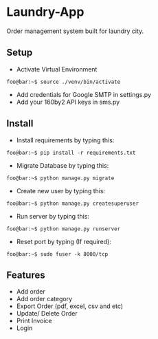 # Laundry-App
Order management system built for laundry city.

## Setup
- Activate Virtual Environment
```
foo@bar:~$ source ./venv/bin/activate
```
- Add credentials for Google SMTP in settings.py
- Add your 160by2 API keys in sms.py 

## Install

- Install requirements by typing this:
```
foo@bar:~$ pip install -r requirements.txt
```
- Migrate Database by typing this:
```
foo@bar:~$ python manage.py migrate
```
- Create new user by typing this:
```
foo@bar:~$ python manage.py createsuperuser
```
- Run server by typing this:
```
foo@bar:~$ python manage.py runserver
```
- Reset port by typing (If required):
```
foo@bar:~$ sudo fuser -k 8000/tcp
```
## Features
- Add order
- Add order category
- Export Order (pdf, excel, csv and etc)
- Update/ Delete Order
- Print Invoice
- Login

